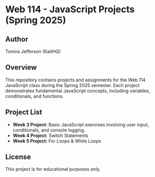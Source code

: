 # Web 114 - JavaScript Projects (Spring 2025)

## Author
Tomira Jefferson (KaitHQ)

## Overview
This repository contains projects and assignments for the Web 114 JavaScript class during the Spring 2025 semester. Each project demonstrates fundamental JavaScript concepts, including variables, conditionals, and functions.

## Project List
- **Week 3 Project:** Basic JavaScript exercises involving user input, conditionals, and console logging.
- **Week 4 Project:** Switch Statements
- **Week 5 Project:** For Loops & While Loops

## License
This project is for educational purposes only.
